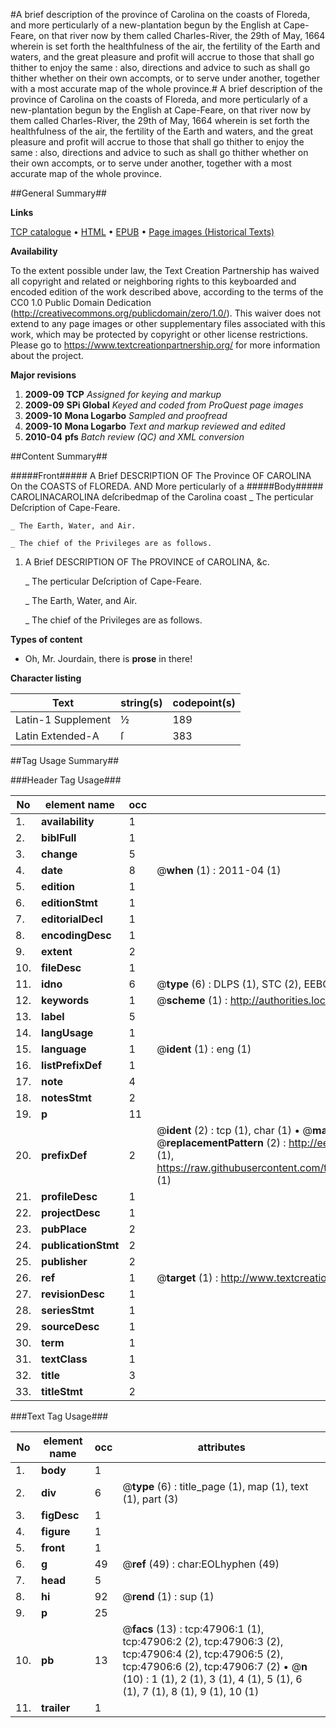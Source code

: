 #A brief description of the province of Carolina on the coasts of Floreda, and more perticularly of a new-plantation begun by the English at Cape-Feare, on that river now by them called Charles-River, the 29th of May, 1664 wherein is set forth the healthfulness of the air, the fertility of the Earth and waters, and the great pleasure and profit will accrue to those that shall go thither to enjoy the same : also, directions and advice to such as shall go thither whether on their own accompts, or to serve under another, together with a most accurate map of the whole province.#
A brief description of the province of Carolina on the coasts of Floreda, and more perticularly of a new-plantation begun by the English at Cape-Feare, on that river now by them called Charles-River, the 29th of May, 1664 wherein is set forth the healthfulness of the air, the fertility of the Earth and waters, and the great pleasure and profit will accrue to those that shall go thither to enjoy the same : also, directions and advice to such as shall go thither whether on their own accompts, or to serve under another, together with a most accurate map of the whole province.

##General Summary##

**Links**

[TCP catalogue](http://www.ota.ox.ac.uk/tcp/)  • 
[HTML](http://tei.it.ox.ac.uk/tcp/Texts-HTML/free/A29/A29439.html)  • 
[EPUB](http://tei.it.ox.ac.uk/tcp/Texts-EPUB/free/A29/A29439.epub) • 
[Page images (Historical Texts)](https://historicaltexts.jisc.ac.uk/eebo-11612799e)

**Availability**

To the extent possible under law, the Text Creation Partnership has waived all copyright and related or neighboring rights to this keyboarded and encoded edition of the work described above, according to the terms of the CC0 1.0 Public Domain Dedication (http://creativecommons.org/publicdomain/zero/1.0/). This waiver does not extend to any page images or other supplementary files associated with this work, which may be protected by copyright or other license restrictions. Please go to https://www.textcreationpartnership.org/ for more information about the project.

**Major revisions**

1. __2009-09__ __TCP__ *Assigned for keying and markup*
1. __2009-09__ __SPi Global__ *Keyed and coded from ProQuest page images*
1. __2009-10__ __Mona Logarbo__ *Sampled and proofread*
1. __2009-10__ __Mona Logarbo__ *Text and markup reviewed and edited*
1. __2010-04__ __pfs__ *Batch review (QC) and XML conversion*

##Content Summary##

#####Front#####
A Brief DESCRIPTION OF The Province OF CAROLINA On the COASTS of FLOREDA. AND More perticularly of a
#####Body#####
CAROLINACAROLINA deſcribedmap of the Carolina coast
    _ The perticular Deſcription of Cape-Feare.

    _ The Earth, Water, and Air.

    _ The chief of the Privileges are as follows.

1. A Brief DESCRIPTION OF The PROVINCE of CAROLINA, &c.

    _ The perticular Deſcription of Cape-Feare.

    _ The Earth, Water, and Air.

    _ The chief of the Privileges are as follows.

**Types of content**

  * Oh, Mr. Jourdain, there is **prose** in there!

**Character listing**


|Text|string(s)|codepoint(s)|
|---|---|---|
|Latin-1 Supplement|½|189|
|Latin Extended-A|ſ|383|

##Tag Usage Summary##

###Header Tag Usage###

|No|element name|occ|attributes|
|---|---|---|---|
|1.|__availability__|1||
|2.|__biblFull__|1||
|3.|__change__|5||
|4.|__date__|8| @__when__ (1) : 2011-04 (1)|
|5.|__edition__|1||
|6.|__editionStmt__|1||
|7.|__editorialDecl__|1||
|8.|__encodingDesc__|1||
|9.|__extent__|2||
|10.|__fileDesc__|1||
|11.|__idno__|6| @__type__ (6) : DLPS (1), STC (2), EEBO-CITATION (1), OCLC (1), VID (1)|
|12.|__keywords__|1| @__scheme__ (1) : http://authorities.loc.gov/ (1)|
|13.|__label__|5||
|14.|__langUsage__|1||
|15.|__language__|1| @__ident__ (1) : eng (1)|
|16.|__listPrefixDef__|1||
|17.|__note__|4||
|18.|__notesStmt__|2||
|19.|__p__|11||
|20.|__prefixDef__|2| @__ident__ (2) : tcp (1), char (1)  •  @__matchPattern__ (2) : ([0-9\-]+):([0-9IVX]+) (1), (.+) (1)  •  @__replacementPattern__ (2) : http://eebo.chadwyck.com/downloadtiff?vid=$1&page=$2 (1), https://raw.githubusercontent.com/textcreationpartnership/Texts/master/tcpchars.xml#$1 (1)|
|21.|__profileDesc__|1||
|22.|__projectDesc__|1||
|23.|__pubPlace__|2||
|24.|__publicationStmt__|2||
|25.|__publisher__|2||
|26.|__ref__|1| @__target__ (1) : http://www.textcreationpartnership.org/docs/. (1)|
|27.|__revisionDesc__|1||
|28.|__seriesStmt__|1||
|29.|__sourceDesc__|1||
|30.|__term__|1||
|31.|__textClass__|1||
|32.|__title__|3||
|33.|__titleStmt__|2||


###Text Tag Usage###

|No|element name|occ|attributes|
|---|---|---|---|
|1.|__body__|1||
|2.|__div__|6| @__type__ (6) : title_page (1), map (1), text (1), part (3)|
|3.|__figDesc__|1||
|4.|__figure__|1||
|5.|__front__|1||
|6.|__g__|49| @__ref__ (49) : char:EOLhyphen (49)|
|7.|__head__|5||
|8.|__hi__|92| @__rend__ (1) : sup (1)|
|9.|__p__|25||
|10.|__pb__|13| @__facs__ (13) : tcp:47906:1 (1), tcp:47906:2 (2), tcp:47906:3 (2), tcp:47906:4 (2), tcp:47906:5 (2), tcp:47906:6 (2), tcp:47906:7 (2)  •  @__n__ (10) : 1 (1), 2 (1), 3 (1), 4 (1), 5 (1), 6 (1), 7 (1), 8 (1), 9 (1), 10 (1)|
|11.|__trailer__|1||
